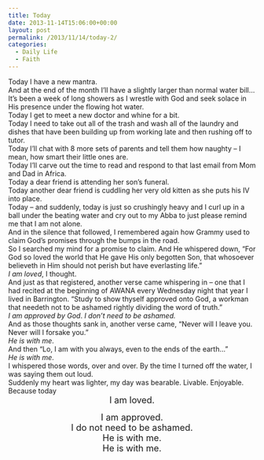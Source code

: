 ```yaml
---
title: Today
date: 2013-11-14T15:06:00+00:00
layout: post
permalink: /2013/11/14/today-2/
categories:
  - Daily Life
  - Faith
---
```




<div>
  Today I have a new mantra.
</div>

<div>
  And at the end of the month I’ll have a slightly larger than normal water bill…
</div>

<div>
</div>

<div>
  It’s been a week of long showers as I wrestle with God and seek solace in His presence under the flowing hot water.
</div>

<div>
</div>

<div>
  Today I get to meet a new doctor and whine for a bit.
</div>

<div>
</div>

<div>
  Today I need to take out all of the trash and wash all of the laundry and dishes that have been building up from working late and then rushing off to tutor.
</div>

<div>
</div>

<div>
  Today I’ll chat with 8 more sets of parents and tell them how naughty – I mean, how smart their little ones are.
</div>

<div>
</div>

<div>
  Today I’ll carve out the time to read and respond to that last email from Mom and Dad in Africa.
</div>

<div>
</div>

<div>
  Today a dear friend is attending her son’s funeral.
</div>

<div>
</div>

<div>
  Today another dear friend is cuddling her very old kitten as she puts his IV into place.
</div>

<div>
</div>

<div>
  Today – and suddenly, today is just so crushingly heavy and I curl up in a ball under the beating water and cry out to my Abba to just please remind me that I am not alone.
</div>

<div>
</div>

<div>
  And in the silence that followed, I remembered again how Grammy used to claim God’s promises through the bumps in the road.
</div>

<div>
</div>

<div>
  So I searched my mind for a promise to claim. And He whispered down, “For God so loved the world that He gave His only begotten Son, that whosoever believeth in Him should not perish but have everlasting life.”
</div>

<div>
</div>

<div>
  <i style="mso-bidi-font-style: normal;">I am loved</i>, I thought.
</div>

<div>
</div>

<div>
  And just as that registered, another verse came whispering in – one that I had recited at the beginning of AWANA every Wednesday night that year I lived in Barrington. “Study to show thyself approved onto God, a workman that needeth not to be ashamed rightly dividing the word of truth.”
</div>

<div>
</div>

<div>
  <i style="mso-bidi-font-style: normal;">I am approved by God</i>. <i style="mso-bidi-font-style: normal;">I don’t need to be ashamed.</i>
</div>

<div>
</div>

<div>
  And as those thoughts sank in, another verse came, “Never will I leave you. Never will I forsake you.”
</div>

<div>
</div>

<div>
  <i style="mso-bidi-font-style: normal;">He is with me</i>.
</div>

<div>
</div>

<div>
  And then “Lo, I am with you always, even to the ends of the earth…”
</div>

<div>
</div>

<div>
  <i style="mso-bidi-font-style: normal;">He is with me</i>.
</div>

<div>
</div>

<div>
  I whispered those words, over and over. By the time I turned off the water, I was saying them out loud.
</div>

<div>
</div>

<div>
  Suddenly my heart was lighter, my day was bearable. Livable. Enjoyable. Because today
</div>

<div style="text-align: center;">
</div>

<div style="text-align: center;">
  <span style="font-size: large;">I am loved.</span>
</div>

 <span style="font-size: large;"></span>

<div style="text-align: center;">
  <span style="font-size: large;">I am approved.</span>
</div>

<div style="text-align: center;">
  <span style="font-size: large;">I do not need to be ashamed.</span>
</div>

<div style="text-align: center;">
  <span style="font-size: large;">He is with me.</span>
</div>

<div style="text-align: center;">
  <span style="font-size: large;">He is with me.</span>
</div>

<div style="text-align: center;">
</div>